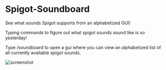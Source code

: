 # Spigot-Soundboard
See what sounds Spigot supports from an alphabetized GUI!

Typing commands to figure out what spigot sounds sound like is so yesterday!

Type /soundboard to open a gui where you can view an alphabetized list of all currently available spigot sounds.

![screenshot](http://i.imgur.com/4Uf80GL.png)
